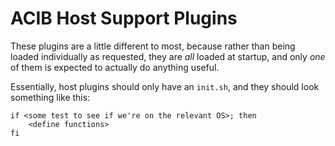 # ACIB Host Support Plugins

These plugins are a little different to most, because rather than being
loaded individually as requested, they are *all* loaded at startup, and only
*one* of them is expected to actually do anything useful.

Essentially, host plugins should only have an `init.sh`, and they should
look something like this:

    if <some test to see if we're on the relevant OS>; then
        <define functions>
    fi
